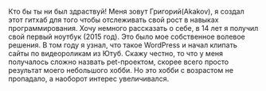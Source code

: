   Кто бы ты ни был здраствуй! Меня зовут Григорий(Akakov), я создал этот гитхаб для того чтобы отслеживать свой рост в навыках программирования. 
Хочу немного рассказать о себе, в 14 лет я получил свой первый ноутбук (2015 год). Это было мое собственное волевое решения.
В том году я узнал, что такое WordPress и начал клипать сайты по видеороликам из Ютуб. 
Скажу честно, то что у меня получалось сложно назвать pet-проектом, скорее всего просто результат моего небольшого хобби. 
  Но это хобби с возрастом не пропадало, а наоборот интерес увеличивался.
